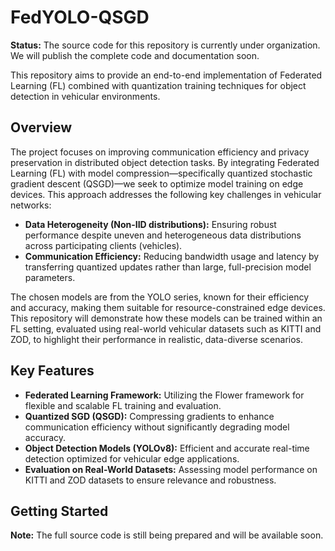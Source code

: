 # FedYOLO-QSGD

**Status:** The source code for this repository is currently under organization. We will publish the complete code and documentation soon.

This repository aims to provide an end-to-end implementation of Federated Learning (FL) combined with quantization training techniques for object detection in vehicular environments.

## Overview

The project focuses on improving communication efficiency and privacy preservation in distributed object detection tasks. By integrating Federated Learning (FL) with model compression—specifically quantized stochastic gradient descent (QSGD)—we seek to optimize model training on edge devices. This approach addresses the following key challenges in vehicular networks:

- **Data Heterogeneity (Non-IID distributions):** Ensuring robust performance despite uneven and heterogeneous data distributions across participating clients (vehicles).
- **Communication Efficiency:** Reducing bandwidth usage and latency by transferring quantized updates rather than large, full-precision model parameters.

The chosen models are from the YOLO series, known for their efficiency and accuracy, making them suitable for resource-constrained edge devices. This repository will demonstrate how these models can be trained within an FL setting, evaluated using real-world vehicular datasets such as KITTI and ZOD, to highlight their performance in realistic, data-diverse scenarios.

## Key Features

- **Federated Learning Framework:** Utilizing the Flower framework for flexible and scalable FL training and evaluation.
- **Quantized SGD (QSGD):** Compressing gradients to enhance communication efficiency without significantly degrading model accuracy.
- **Object Detection Models (YOLOv8):** Efficient and accurate real-time detection optimized for vehicular edge applications.
- **Evaluation on Real-World Datasets:** Assessing model performance on KITTI and ZOD datasets to ensure relevance and robustness.

## Getting Started

**Note:** The full source code is still being prepared and will be available soon.
